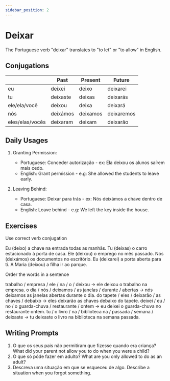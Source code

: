 ```yaml
---
sidebar_position: 2
---
```


# Deixar

The Portuguese verb "deixar" translates to "to let" or "to allow" in English.

## Conjugations

|                 | Past     | Present  | Future     |
| --------------- | -------- | -------- | ---------- |
| eu              | deixei   | deixo    | deixarei   |
| tu              | deixaste | deixas   | deixarás   |
| ele/ela/você    | deixou   | deixa    | deixará    |
| nós             | deixámos | deixamos | deixaremos |
| eles/elas/vocês | deixaram | deixam   | deixarão   |

## Daily Usages

1. Granting Permission:

   - Portuguese: Conceder autorização - ex: Ela deixou os alunos saírem mais cedo.
   - English: Grant permission - e.g: She allowed the students to leave early.

2. Leaving Behind:

   - Portuguese: Deixar para trás - ex: Nós deixámos a chave dentro de casa.
   - English: Leave behind - e.g: We left the key inside the house.

## Exercises

Use correct verb conjugation

Eu (deixo) a chave na entrada todas as manhãs.
Tu (deixas) o carro estacionado à porta de casa.
Ele (deixou) o emprego no mês passado.
Nós (deixámos) os documentos no escritório.
Eu (deixarei) a porta aberta para ti.
A Maria (deixou) a filha ir ao parque.

Order the words in a sentence

trabalho / empresa / ele / na / o / deixou -> ele deixou o trabalho na empresa.
o dia / nós / deixamos / as janelas / durante / abertas -> nós deixamos as janelas abertas durante o dia.
do tapete / eles / deixarão / as chaves / debaixo -> eles deixarão as chaves debaixo do tapete.
deixei / eu / no / o guarda-chuva / restaurante / ontem -> eu deixei o guarda-chuva no restaurante ontem.
tu / o livro / na / biblioteca na / passada / semana / deixaste -> tu deixaste o livro na biblioteca na semana passada.

## Writing Prompts

1. O que os seus pais não permitiram que fizesse quando era criança? What did your parent not allow you to do when you were a child?
2. O que só pôde fazer em adulto? What are you only allowed to do as an adult?
3. Descreva uma situação em que se esqueceu de algo. Describe a situation when you forgot something.
